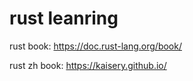 # rust leanring

rust book: https://doc.rust-lang.org/book/ 

rust zh book: https://kaisery.github.io/

